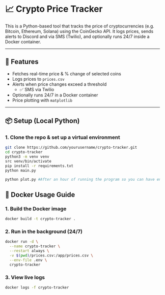 # 📈 Crypto Price Tracker

This is a Python-based tool that tracks the price of cryptocurrencies (e.g. Bitcoin, Ethereum, Solana) using the CoinGecko API. It logs prices, sends alerts to Discord and via SMS (Twilio), and optionally runs 24/7 inside a Docker container.

---

## 🚀 Features

- Fetches real-time price & % change of selected coins
- Logs prices to `prices.csv`
- Alerts when price changes exceed a threshold
  - ✅ SMS via Twilio
- Optionally runs 24/7 in a Docker container
- Price plotting with `matplotlib`

---

## 📦 Setup (Local Python)

### 1. Clone the repo & set up a virtual environment

```bash
git clone https://github.com/yourusername/crypto-tracker.git
cd crypto-tracker
python3 -m venv venv
src venv/bin/activate
pip install -r requirements.txt
python main.py

python plot.py #After an hour of running the program so you can have enough data to work with
```

## 🐳 Docker Usage Guide

### 1. Build the Docker image
```bash
docker build -t crypto-tracker .
```

### 2. Run in the background (24/7)
```bash
docker run -d \
  --name crypto-tracker \
  --restart always \
  -v $(pwd)/prices.csv:/app/prices.csv \
  --env-file .env \
  crypto-tracker
```

### 3. View live logs
```bash
docker logs -f crypto-tracker
```


